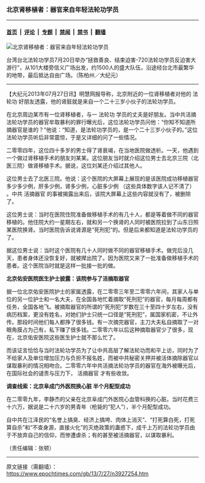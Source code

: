 ### 北京肾移植者：器官来自年轻法轮功学员

---

#### [首页](../../../..?n3927254) &nbsp;|&nbsp; [评论](../../../../../epoch-comment?n3927254) &nbsp;|&nbsp; [专题](../../../../../epoch-special?n3927254) &nbsp;|&nbsp; [禁闻](../../../../../epoch-news?n3927254) &nbsp;|&nbsp; [禁书](../../../../../books?n3927254) &nbsp;|&nbsp; [翻墙](https://github.com/gfw-breaker/nogfw/blob/master/README.md?n3927254)


<div><img alt="北京肾移植者：器官来自年轻法轮功学员" class="attachment-djy_600_400 size-djy_600_400 wp-post-image" src="https://i.epochtimes.com/assets/uploads/2013/07/1307201927482384-600x400.jpg"/>
<div class="caption">
 <p>
  台湾台北法轮功学员7月20日举办“拯救善良、结束迫害-720法轮功学员反迫害大游行”，从101大楼旁信义广场出发，约1500人的盛大队伍，沿途经台北市最繁华的地带，最后抵达自由广场。（陈柏州／大纪元）
 </p>
</div></div><hr/><div class="post_content" id="artbody" itemprop="articleBody">
 <!-- article content begin -->
 <p>
  【大纪元2013年07月27日讯】明慧网报导称，北京附近的一位肾移植者对他的
  <ok href="https://www.epochtimes.com/gb/tag/%E6%B3%95%E8%BD%AE%E5%8A%9F.html">
   法轮功
  </ok>
  好朋友透露，他的肾脏就是来自一个二十三岁小伙子的法轮功学员。
 </p>
 <p>
  在北京周边某市有一位肾移植者，与一
  <ok href="https://www.epochtimes.com/gb/tag/%E6%B3%95%E8%BD%AE%E5%8A%9F.html">
   法轮功
  </ok>
  学员的丈夫是好朋友。当中共活摘法轮功学员的器官牟取暴利的罪行曝光后，这位法轮功学员问他：“你知不知道所摘器官是谁的？”他说：“知道，是法轮功学员的，是一个二十三岁小伙子的。”这位法轮功学员听后非常震惊，于是又详细的问了一些情况。
 </p>
 <p>
  二零零四年，这位四十多岁的男士得了肾衰竭，在当地医院做透析。一天，他遇到一个做过肾移植手术的朋友刘某某。这位朋友当时就介绍这位男士去北京三院（北医三院）做肾移植手术。据说，这位刘某还介绍过其他人。
 </p>
 <p>
  这位男士去了北医三院。他说：这个医院的大屏幕上展现的是该医院成功移植器官多少多少例，肝多少例，肾多少例，心脏多少例 （这些具体数字该人记不清了） 。中共
  <ok href="https://www.epochtimes.com/gb/tag/%E6%B4%BB%E6%91%98%E5%99%A8%E5%AE%98.html">
   活摘器官
  </ok>
  的事被揭露出来后，该院大屏幕上这些内容就没有了，被删除了。
 </p>
 <p>
  这位男士说：当时在医院住院准备做移植手术的有几十人，都是等着做不同的器官移植的。他住院大约一星期左右，就和另一个换肾的人同时被医院拉到了山东日照某医院换肾。当时医院告诉说肾源是“死刑犯”的。但是后来都知道是法轮功学员的了。
 </p>
 <p>
  据这位男士说：当时这个医院有几十人同时做不同的器官移植手术。做完后没几天，患者身体还没恢复好，就被撵出院了。因为医院又来了一批准备做移植手术的患者。这个医院当时就是这样一批接一批的做。
 </p>
 <p>
  <b>
   北京佑安医院医生护士披露：该院参与了活摘取器官
  </b>
 </p>
 <p>
  据一位北京佑安医院护士的家属透露，在二零零三年至二零零六年间，其家人与单位的另一位护士和一名大夫，在全国各地忙着摘取“死刑犯”的器官，每月每周都有任务，全国各地飞。被摘取器官的所谓的“死刑犯”岁数在三十至四十岁左右，没有病历档案，更没有姓名，对她们护士只统一口径是“死刑犯”，属国家机密，不让外传。那段时间他们每人都挣了很多钱。有一次摘完器官，主刀大夫私自摘取了一对眼角膜占为己有，私下赚了很多钱。二零零六年以后这种摘取器官少了很多，现在，北京佑安医院这些医生护士就不那么忙了。
 </p>
 <p>
  而该证言恰恰与当时法轮功学员为了让中共高层了解法轮功而和平上访，同时为了不给家人及单位增加压力与负担不报名姓，而被中共秘密关押并被活体摘除器官以谋取暴利的情况相吻合。二零零六年中共活摘法轮功学员的器官在海外被曝光后，在国际社会的谴责与压力下，
  <ok href="https://www.epochtimes.com/gb/tag/%E6%B4%BB%E6%91%98%E5%99%A8%E5%AE%98.html">
   活摘器官
  </ok>
  才有些收敛。
 </p>
 <p>
  <b>
   调查线索：北京阜成门外医院换心脏 半个月配型成功
  </b>
 </p>
 <p>
  在二零零九年，李静杰的父亲在北京阜成门外医院心血管科换的心脏。当时花费三十六万，据说是二十六岁的男青年（枪毙的“犯人”），半个月配型成功。
 </p>
 <p>
  自中共在江泽民的“名誉上搞臭、经济上搞垮、肉体上消灭”、“打死算白死，打死算自杀”和“不查身源，直接火化”的灭绝政策的蛊惑下，成千上万的法轮功学员由于不放弃自己的信仰，而惨遭虐杀；有的甚至被活摘器官，以谋取暴利。
 </p>
 <p>
  （责任编辑：张顿）
 </p>
 <!-- article content end -->
 <div id="below_article_ad">
 </div>
</div>


---

原文链接（需翻墙）：https://www.epochtimes.com/gb/13/7/27/n3927254.htm